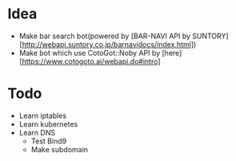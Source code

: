 # Idea
* Make bar search bot(powered by [BAR-NAVI API by SUNTORY][http://webapi.suntory.co.jp/barnavidocs/index.html])
* Make bot which use CotoGot::Noby API by [here][https://www.cotogoto.ai/webapi.do#intro]

# Todo
* Learn iptables
* Learn kubernetes
* Learn DNS
	+ Test Bind9
  + Make subdomain
